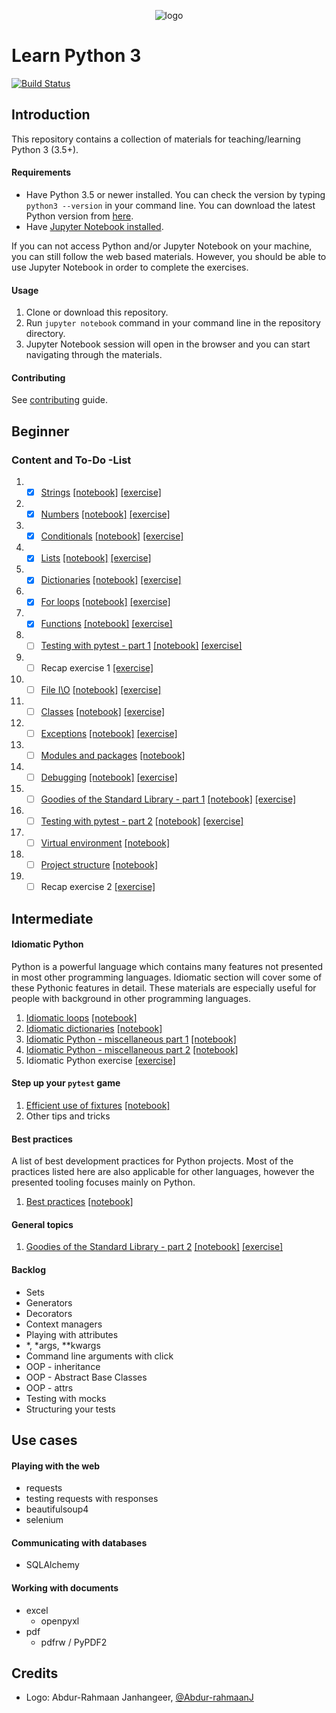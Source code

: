 <p align="center">
  <img src="logo.png" alt="logo"/>
</p>

# Learn Python 3

[![Build Status](https://travis-ci.org/jerry-git/learn-python3.svg?branch=master)](https://travis-ci.org/jerry-git/learn-python3)

## Introduction

This repository contains a collection of materials for teaching/learning Python 3 (3.5+).

#### Requirements

* Have Python 3.5 or newer installed. You can check the version by typing `python3 --version` in your command line. You can download the latest Python version from [here](https://www.python.org/downloads/).
* Have [Jupyter Notebook installed](http://jupyter.readthedocs.io/en/latest/install.html).

If you can not access Python and/or Jupyter Notebook on your machine, you can still follow the web based materials. However, you should be able to use Jupyter Notebook in order to complete the exercises.

#### Usage

1. Clone or download this repository.
2. Run `jupyter notebook` command in your command line in the repository directory.
3. Jupyter Notebook session will open in the browser and you can start navigating through the materials.

#### Contributing

See [contributing](https://github.com/jerry-git/learn-python3/blob/master/CONTRIBUTING.md) guide.

## Beginner

### Content and To-Do -List

1. - [X] [Strings](https://jerry-git.github.io/learn-python3/notebooks/beginner/html/strings.html) [[notebook]](http://nbviewer.jupyter.org/github/jerry-git/learn-python3/blob/master/notebooks/beginner/notebooks/strings.ipynb) [[exercise]](http://nbviewer.jupyter.org/github/jerry-git/learn-python3/blob/master/notebooks/beginner/exercises/strings_exercise.ipynb)
2. - [X] [Numbers](https://jerry-git.github.io/learn-python3/notebooks/beginner/html/numbers.html) [[notebook]](http://nbviewer.jupyter.org/github/jerry-git/learn-python3/blob/master/notebooks/beginner/notebooks/numbers.ipynb) [[exercise]](http://nbviewer.jupyter.org/github/jerry-git/learn-python3/blob/master/notebooks/beginner/exercises/numbers_exercise.ipynb)
3. - [X] [Conditionals](https://jerry-git.github.io/learn-python3/notebooks/beginner/html/conditionals.html) [[notebook]](http://nbviewer.jupyter.org/github/jerry-git/learn-python3/blob/master/notebooks/beginner/notebooks/conditionals.ipynb) [[exercise]](http://nbviewer.jupyter.org/github/jerry-git/learn-python3/blob/master/notebooks/beginner/exercises/conditionals_exercise.ipynb)
4. - [X] [Lists](https://jerry-git.github.io/learn-python3/notebooks/beginner/html/lists.html) [[notebook]](http://nbviewer.jupyter.org/github/jerry-git/learn-python3/blob/master/notebooks/beginner/notebooks/lists.ipynb) [[exercise]](http://nbviewer.jupyter.org/github/jerry-git/learn-python3/blob/master/notebooks/beginner/exercises/lists_exercise.ipynb)
5. - [X] [Dictionaries](https://jerry-git.github.io/learn-python3/notebooks/beginner/html/dictionaries.html) [[notebook]](http://nbviewer.jupyter.org/github/jerry-git/learn-python3/blob/master/notebooks/beginner/notebooks/dictionaries.ipynb) [[exercise]](http://nbviewer.jupyter.org/github/jerry-git/learn-python3/blob/master/notebooks/beginner/exercises/dictionaries_exercise.ipynb)
6. - [X] [For loops](https://jerry-git.github.io/learn-python3/notebooks/beginner/html/for_loops.html) [[notebook]](http://nbviewer.jupyter.org/github/jerry-git/learn-python3/blob/master/notebooks/beginner/notebooks/for_loops.ipynb) [[exercise]](http://nbviewer.jupyter.org/github/jerry-git/learn-python3/blob/master/notebooks/beginner/exercises/for_loops_exercise.ipynb)
7. - [X] [Functions](https://jerry-git.github.io/learn-python3/notebooks/beginner/html/functions.html) [[notebook]](http://nbviewer.jupyter.org/github/jerry-git/learn-python3/blob/master/notebooks/beginner/notebooks/functions.ipynb) [[exercise]](http://nbviewer.jupyter.org/github/jerry-git/learn-python3/blob/master/notebooks/beginner/exercises/functions_exercise.ipynb)
8. - [ ] [Testing with pytest - part 1](https://jerry-git.github.io/learn-python3/notebooks/beginner/html/testing1.html) [[notebook]](http://nbviewer.jupyter.org/github/jerry-git/learn-python3/blob/master/notebooks/beginner/notebooks/testing1.ipynb) [[exercise]](http://nbviewer.jupyter.org/github/jerry-git/learn-python3/blob/master/notebooks/beginner/exercises/testing1_exercise.ipynb)
9. - [ ] Recap exercise 1 [[exercise]](http://nbviewer.jupyter.org/github/jerry-git/learn-python3/blob/master/notebooks/beginner/exercises/recap1_exercise.ipynb)
10. - [ ] [File I\O](https://jerry-git.github.io/learn-python3/notebooks/beginner/html/file_io.html) [[notebook]](http://nbviewer.jupyter.org/github/jerry-git/learn-python3/blob/master/notebooks/beginner/notebooks/file_io.ipynb) [[exercise]](http://nbviewer.jupyter.org/github/jerry-git/learn-python3/blob/master/notebooks/beginner/exercises/file_io_exercise.ipynb)
11. - [ ] [Classes](https://jerry-git.github.io/learn-python3/notebooks/beginner/html/classes.html) [[notebook]](http://nbviewer.jupyter.org/github/jerry-git/learn-python3/blob/master/notebooks/beginner/notebooks/classes.ipynb) [[exercise]](http://nbviewer.jupyter.org/github/jerry-git/learn-python3/blob/master/notebooks/beginner/exercises/classes_exercise.ipynb)
12. - [ ] [Exceptions](https://jerry-git.github.io/learn-python3/notebooks/beginner/html/exceptions.html) [[notebook]](http://nbviewer.jupyter.org/github/jerry-git/learn-python3/blob/master/notebooks/beginner/notebooks/exceptions.ipynb) [[exercise]](http://nbviewer.jupyter.org/github/jerry-git/learn-python3/blob/master/notebooks/beginner/exercises/exceptions_exercise.ipynb)
13. - [ ] [Modules and packages](https://jerry-git.github.io/learn-python3/notebooks/beginner/html/modules_and_packages.html) [[notebook]](http://nbviewer.jupyter.org/github/jerry-git/learn-python3/blob/master/notebooks/beginner/notebooks/modules_and_packages.ipynb)
14. - [ ] [Debugging](https://jerry-git.github.io/learn-python3/notebooks/beginner/html/debugging.html) [[notebook]](http://nbviewer.jupyter.org/github/jerry-git/learn-python3/blob/master/notebooks/beginner/notebooks/debugging.ipynb) [[exercise]](http://nbviewer.jupyter.org/github/jerry-git/learn-python3/blob/master/notebooks/beginner/exercises/debugging_exercise.ipynb)
15. - [ ] [Goodies of the Standard Library - part 1](https://jerry-git.github.io/learn-python3/notebooks/beginner/html/std_lib.html) [[notebook]](http://nbviewer.jupyter.org/github/jerry-git/learn-python3/blob/master/notebooks/beginner/notebooks/std_lib.ipynb) [[exercise]](http://nbviewer.jupyter.org/github/jerry-git/learn-python3/blob/master/notebooks/beginner/exercises/std_lib1_exercise.ipynb)
16. - [ ] [Testing with pytest - part 2](https://jerry-git.github.io/learn-python3/notebooks/beginner/html/testing2.html) [[notebook]](http://nbviewer.jupyter.org/github/jerry-git/learn-python3/blob/master/notebooks/beginner/notebooks/testing2.ipynb) [[exercise]](http://nbviewer.jupyter.org/github/jerry-git/learn-python3/blob/master/notebooks/beginner/exercises/testing2_exercise.ipynb)
17. - [ ] [Virtual environment](https://jerry-git.github.io/learn-python3/notebooks/beginner/html/venv.html) [[notebook]](http://nbviewer.jupyter.org/github/jerry-git/learn-python3/blob/master/notebooks/beginner/notebooks/venv.ipynb)
18. - [ ] [Project structure](https://jerry-git.github.io/learn-python3/notebooks/beginner/html/project_structure.html) [[notebook]](http://nbviewer.jupyter.org/github/jerry-git/learn-python3/blob/master/notebooks/beginner/notebooks/project_structure.ipynb)
19. - [ ] Recap exercise 2 [[exercise]](http://nbviewer.jupyter.org/github/jerry-git/learn-python3/blob/master/notebooks/beginner/exercises/recap2_exercise.ipynb)

## Intermediate

#### Idiomatic Python

Python is a powerful language which contains many features not presented in most other programming languages. Idiomatic section will cover some of these Pythonic features in detail. These materials are especially useful for people with background in other programming languages.

1. [Idiomatic loops](https://jerry-git.github.io/learn-python3/notebooks/intermediate/html/idiomatic_loops.html) [[notebook]](http://nbviewer.jupyter.org/github/jerry-git/learn-python3/blob/master/notebooks/intermediate/notebooks/idiomatic_loops.ipynb)
2. [Idiomatic dictionaries](https://jerry-git.github.io/learn-python3/notebooks/intermediate/html/idiomatic_dicts.html) [[notebook]](http://nbviewer.jupyter.org/github/jerry-git/learn-python3/blob/master/notebooks/intermediate/notebooks/idiomatic_dicts.ipynb)
3. [Idiomatic Python - miscellaneous part 1](https://jerry-git.github.io/learn-python3/notebooks/intermediate/html/idiomatic_misc1.html) [[notebook]](http://nbviewer.jupyter.org/github/jerry-git/learn-python3/blob/master/notebooks/intermediate/notebooks/idiomatic_misc1.ipynb)
4. [Idiomatic Python - miscellaneous part 2](https://jerry-git.github.io/learn-python3/notebooks/intermediate/html/idiomatic_misc2.html) [[notebook]](http://nbviewer.jupyter.org/github/jerry-git/learn-python3/blob/master/notebooks/intermediate/notebooks/idiomatic_misc2.ipynb)
5. Idiomatic Python exercise [[exercise]](http://nbviewer.jupyter.org/github/jerry-git/learn-python3/blob/master/notebooks/intermediate/exercises/idiomatic_python_exercise.ipynb)

#### Step up your `pytest` game

1. [Efficient use of fixtures](https://jerry-git.github.io/learn-python3/notebooks/intermediate/html/pytest_fixtures.html) [[notebook]](http://nbviewer.jupyter.org/github/jerry-git/learn-python3/blob/master/notebooks/intermediate/notebooks/pytest_fixtures.ipynb)
2. Other tips and tricks

#### Best practices

A list of best development practices for Python projects. Most of the practices listed here are also applicable for other languages, however the presented tooling focuses mainly on Python.

1. [Best practices](https://jerry-git.github.io/learn-python3/notebooks/intermediate/html/best_practices.html) [[notebook]](http://nbviewer.jupyter.org/github/jerry-git/learn-python3/blob/master/notebooks/intermediate/notebooks/best_practices.ipynb)

#### General topics

1. [Goodies of the Standard Library - part 2](https://jerry-git.github.io/learn-python3/notebooks/intermediate/html/std_lib2.html) [[notebook]](http://nbviewer.jupyter.org/github/jerry-git/learn-python3/blob/master/notebooks/intermediate/notebooks/std_lib2.ipynb) [[exercise]](http://nbviewer.jupyter.org/github/jerry-git/learn-python3/blob/master/notebooks/intermediate/exercises/std_lib2_exercise.ipynb)

#### Backlog

* Sets
* Generators
* Decorators
* Context managers
* Playing with attributes
* *, *args, **kwargs
* Command line arguments with click
* OOP - inheritance
* OOP - Abstract Base Classes
* OOP - attrs
* Testing with mocks
* Structuring your tests

## Use cases

#### Playing with the web

* requests
* testing requests with responses
* beautifulsoup4
* selenium

#### Communicating with databases

* SQLAlchemy

#### Working with documents

* excel
  * openpyxl
* pdf
  * pdfrw / PyPDF2

## Credits

* Logo: Abdur-Rahmaan Janhangeer, [@Abdur-rahmaanJ](https://github.com/Abdur-rahmaanJ)
